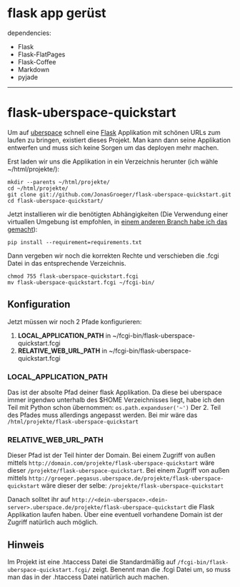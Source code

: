 # flask app gerüst
dependencies:
- Flask
- Flask-FlatPages
- Flask-Coffee
- Markdown 
- pyjade



---

# flask-uberspace-quickstart
Um auf [uberspace](https://uberspace.de) schnell eine [Flask](http://flask.pocoo.org/) Applikation mit schönen URLs zum laufen zu bringen, existiert dieses Projekt.
Man kann dann seine Applikation entwerfen und muss sich keine Sorgen um das deployen mehr machen.
    
Erst laden wir uns die Applikation in ein Verzeichnis herunter (ich wähle ~/html/projekte/):

    mkdir --parents ~/html/projekte/
    cd ~/html/projekte/
    git clone git://github.com/JonasGroeger/flask-uberspace-quickstart.git
    cd flask-uberspace-quickstart/
    
Jetzt installieren wir die benötigten Abhängigkeiten (Die Verwendung einer virtuallen Umgebung ist empfohlen, in [einem anderen Branch habe ich das gemacht](https://github.com/JonasGroeger/flask-uberspace-quickstart/tree/with-virtualenv)):

    pip install --requirement=requirements.txt    

Dann vergeben wir noch die korrekten Rechte und verschieben die .fcgi Datei in das entsprechende Verzeichnis.

    chmod 755 flask-uberspace-quickstart.fcgi
    mv flask-uberspace-quickstart.fcgi ~/fcgi-bin/

## Konfiguration
Jetzt müssen wir noch 2 Pfade konfigurieren:

1. **LOCAL_APPLICATION_PATH** in ~/fcgi-bin/flask-uberspace-quickstart.fcgi
2. **RELATIVE_WEB_URL_PATH** in ~/fcgi-bin/flask-uberspace-quickstart.fcgi

### LOCAL_APPLICATION_PATH
Das ist der absolte Pfad deiner flask Applikation. Da diese bei uberspace immer irgendwo unterhalb des $HOME Verzeichnisses liegt, habe ich den Teil mit Python schon übernommen: `os.path.expanduser('~')`
Der 2. Teil des Pfades muss allerdings angepasst werden. Bei mir wäre das `/html/projekte/flask-uberspace-quickstart`

### RELATIVE_WEB_URL_PATH
Dieser Pfad ist der Teil hinter der Domain.
Bei einem Zugriff von außen mittels `http://domain.com/projekte/flask-uberspace-quickstart` wäre dieser `/projekte/flask-uberspace-quickstart`.
Bei einem Zugriff von außen mittels `http://groeger.pegasus.uberspace.de/projekte/flask-uberspace-quickstart` wäre dieser der selbe: `/projekte/flask-uberspace-quickstart`

Danach solltet ihr auf `http://<dein-uberspace>.<dein-server>.uberspace.de/projekte/flask-uberspace-quickstart` die Flask Applikation laufen haben. Über eine eventuell vorhandene Domain ist der Zugriff natürlich auch möglich.

## Hinweis
Im Projekt ist eine .htaccess Datei die Standardmäßig auf `/fcgi-bin/flask-uberspace-quickstart.fcgi/` zeigt. Benennt man die .fcgi Datei um, so muss man das in der .htaccess Datei natürlich auch machen.
